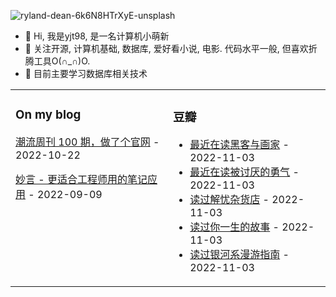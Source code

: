 ![ryland-dean-6k6N8HTrXyE-unsplash](https://user-images.githubusercontent.com/30035797/199202128-0ac26556-f4b1-4bb2-a1d5-8517fbd81cc9.jpg)



- 👋 Hi, 我是yjt98, 是一名计算机小萌新
- 👀 关注开源, 计算机基础, 数据库, 爱好看小说, 电影. 代码水平一般, 但喜欢折腾工具O(∩_∩)O.
- 🌱 目前主要学习数据库相关技术
<table><tr><td valign="top" width="33%">


### On my blog
<!-- blog starts -->
[潮流周刊 100 期，做了个官网](https://wuyuler.github.io/2022-10-22/weekly.html) - 2022-10-22

[妙言 - 更适合工程师用的笔记应用](https://wuyuler.github.io/2022-09-09/miaoyan.html) - 2022-09-09
<!-- blog ends -->
</td><td valign="top" width="33%">

### 豆瓣
<!-- douban starts -->
* <a href='https://book.douban.com/subject/6021440/' target='_blank'>最近在读黑客与画家</a> - 2022-11-03
* <a href='https://book.douban.com/subject/26369699/' target='_blank'>最近在读被讨厌的勇气</a> - 2022-11-03
* <a href='https://book.douban.com/subject/25862578/' target='_blank'>读过解忧杂货店</a> - 2022-11-03
* <a href='https://book.douban.com/subject/26295448/' target='_blank'>读过你一生的故事</a> - 2022-11-03
* <a href='https://book.douban.com/subject/1394364/' target='_blank'>读过银河系漫游指南</a> - 2022-11-03
<!-- douban ends -->
</td></tr></table>

<!---
wuyuler/wuyuler is a ✨ special ✨ repository because its `README.md` (this file) appears on your GitHub profile.
You can click the Preview link to take a look at your changes.
--->
